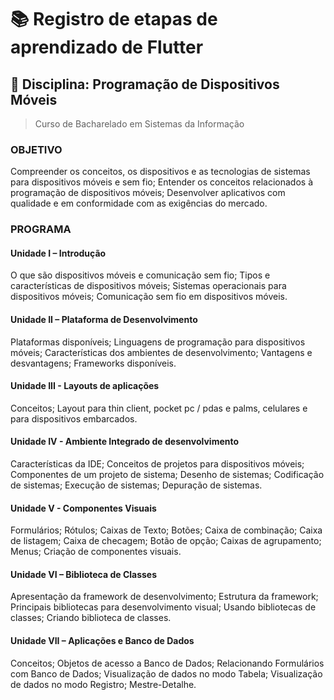 # :books: Registro de etapas de aprendizado de Flutter 

## :book: Disciplina: Programação de Dispositivos Móveis

> Curso de Bacharelado em Sistemas da Informação

### OBJETIVO
Compreender os conceitos, os dispositivos e as tecnologias de sistemas para dispositivos móveis e sem fio;
Entender os conceitos relacionados à programação de dispositivos móveis;
Desenvolver aplicativos com qualidade e em conformidade com as exigências do mercado.

### PROGRAMA
#### Unidade I – Introdução
O que são dispositivos móveis e comunicação sem fio; 
Tipos e características de dispositivos móveis; 
Sistemas operacionais para dispositivos móveis; 
Comunicação sem fio em dispositivos móveis.
#### Unidade II – Plataforma de Desenvolvimento
Plataformas disponíveis; Linguagens de programação para dispositivos móveis;
Características dos ambientes de desenvolvimento; Vantagens e desvantagens;
Frameworks disponíveis.
#### Unidade III - Layouts de aplicações
Conceitos; 
Layout para thin client, pocket pc / pdas e palms, celulares e para dispositivos embarcados.
#### Unidade IV - Ambiente Integrado de desenvolvimento
Características da IDE; 
Conceitos de projetos para dispositivos móveis; 
Componentes de um projeto de sistema; Desenho de sistemas; 
Codificação de sistemas; 
Execução de sistemas; Depuração de sistemas.
#### Unidade V - Componentes Visuais
Formulários; 
Rótulos; 
Caixas de Texto; Botões; 
Caixa de combinação; 
Caixa de listagem; 
Caixa de checagem; 
Botão de opção; 
Caixas de agrupamento; 
Menus;
Criação de componentes visuais.
#### Unidade VI – Biblioteca de Classes
Apresentação da framework de desenvolvimento; 
Estrutura da framework; 
Principais bibliotecas para desenvolvimento visual; 
Usando bibliotecas de classes; 
Criando biblioteca de classes.
#### Unidade VII – Aplicações e Banco de Dados
Conceitos; 
Objetos de acesso a Banco de Dados; 
Relacionando Formulários com
Banco de Dados; 
Visualização de dados no modo Tabela; 
Visualização de dados no modo Registro; 
Mestre-Detalhe.
